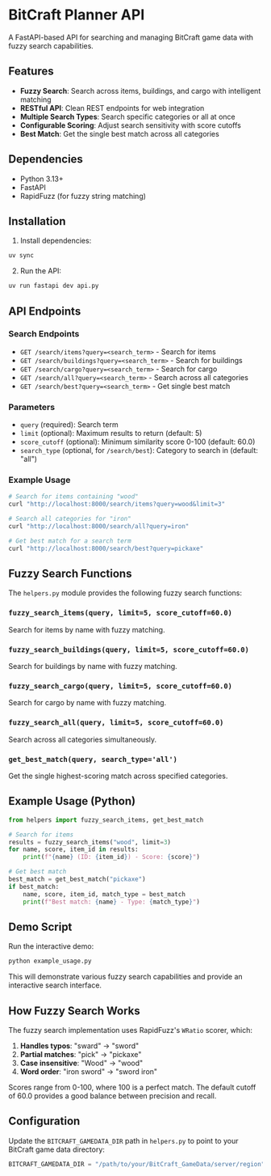 # BitCraft Planner API

A FastAPI-based API for searching and managing BitCraft game data with fuzzy search capabilities.

## Features

- **Fuzzy Search**: Search across items, buildings, and cargo with intelligent matching
- **RESTful API**: Clean REST endpoints for web integration
- **Multiple Search Types**: Search specific categories or all at once
- **Configurable Scoring**: Adjust search sensitivity with score cutoffs
- **Best Match**: Get the single best match across all categories

## Dependencies

- Python 3.13+
- FastAPI
- RapidFuzz (for fuzzy string matching)

## Installation

1. Install dependencies:
```bash
uv sync
```

2. Run the API:
```bash
uv run fastapi dev api.py
```

## API Endpoints

### Search Endpoints

- `GET /search/items?query=<search_term>` - Search for items
- `GET /search/buildings?query=<search_term>` - Search for buildings  
- `GET /search/cargo?query=<search_term>` - Search for cargo
- `GET /search/all?query=<search_term>` - Search across all categories
- `GET /search/best?query=<search_term>` - Get single best match

### Parameters

- `query` (required): Search term
- `limit` (optional): Maximum results to return (default: 5)
- `score_cutoff` (optional): Minimum similarity score 0-100 (default: 60.0)
- `search_type` (optional, for `/search/best`): Category to search in (default: "all")

### Example Usage

```bash
# Search for items containing "wood"
curl "http://localhost:8000/search/items?query=wood&limit=3"

# Search all categories for "iron"
curl "http://localhost:8000/search/all?query=iron"

# Get best match for a search term
curl "http://localhost:8000/search/best?query=pickaxe"
```

## Fuzzy Search Functions

The `helpers.py` module provides the following fuzzy search functions:

### `fuzzy_search_items(query, limit=5, score_cutoff=60.0)`
Search for items by name with fuzzy matching.

### `fuzzy_search_buildings(query, limit=5, score_cutoff=60.0)`
Search for buildings by name with fuzzy matching.

### `fuzzy_search_cargo(query, limit=5, score_cutoff=60.0)`
Search for cargo by name with fuzzy matching.

### `fuzzy_search_all(query, limit=5, score_cutoff=60.0)`
Search across all categories simultaneously.

### `get_best_match(query, search_type='all')`
Get the single highest-scoring match across specified categories.

## Example Usage (Python)

```python
from helpers import fuzzy_search_items, get_best_match

# Search for items
results = fuzzy_search_items("wood", limit=3)
for name, score, item_id in results:
    print(f"{name} (ID: {item_id}) - Score: {score}")

# Get best match
best_match = get_best_match("pickaxe")
if best_match:
    name, score, item_id, match_type = best_match
    print(f"Best match: {name} - Type: {match_type}")
```

## Demo Script

Run the interactive demo:
```bash
python example_usage.py
```

This will demonstrate various fuzzy search capabilities and provide an interactive search interface.

## How Fuzzy Search Works

The fuzzy search implementation uses RapidFuzz's `WRatio` scorer, which:

1. **Handles typos**: "sward" → "sword"
2. **Partial matches**: "pick" → "pickaxe"
3. **Case insensitive**: "Wood" → "wood"
4. **Word order**: "iron sword" → "sword iron"

Scores range from 0-100, where 100 is a perfect match. The default cutoff of 60.0 provides a good balance between precision and recall.

## Configuration

Update the `BITCRAFT_GAMEDATA_DIR` path in `helpers.py` to point to your BitCraft game data directory:

```python
BITCRAFT_GAMEDATA_DIR = "/path/to/your/BitCraft_GameData/server/region"
```